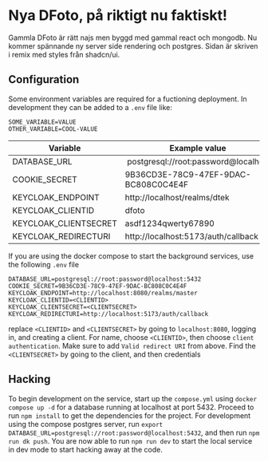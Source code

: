 # Nya DFoto, på riktigt nu faktiskt!

Gammla DFoto är rätt najs men byggd med gammal react och mongodb. Nu kommer spännande ny server side rendering och postgres. Sidan är skriven i remix med styles från shadcn/ui.

## Configuration

Some environment variables are required for a fuctioning deployment. In development they can be added to a `.env` file like:

```dotenv
SOME_VARIABLE=VALUE
OTHER_VARIABLE=COOL-VALUE
```

| Variable              | Example value                         |
| --------------------- | ------------------------------------- |
| DATABASE_URL          |  postgresql://root:password@localhost |
| COOKIE_SECRET         | 9B36CD3E-78C9-47EF-9DAC-BC808C0C4E4F  |
| KEYCLOAK_ENDPOINT     | http://localhost/realms/dtek          |
| KEYCLOAK_CLIENTID     | dfoto                                 |
| KEYCLOAK_CLIENTSECRET | asdf1234qwerty67890                   |
| KEYCLOAK_REDIRECTURI  | http://localhost:5173/auth/callback   |

If you are using the docker compose to start the background services, use the following `.env` file

``` dotenv
DATABASE_URL=postgresql://root:password@localhost:5432
COOKIE_SECRET=9B36CD3E-78C9-47EF-9DAC-BC808C0C4E4F
KEYCLOAK_ENDPOINT=http://localhost:8080/realms/master
KEYCLOAK_CLIENTID=<CLIENTID>
KEYCLOAK_CLIENTSECRET=<CLIENTSECRET>
KEYCLOAK_REDIRECTURI=http://localhost:5173/auth/callback
```
replace `<CLIENTID>` and `<CLIENTSECRET>` by going to `localhost:8080`, logging in, and creating a client.
For name, choose `<CLIENTID>`, then choose `client authentication`.
Make sure to add `Valid redirect URI` from above.
Find the `<CLIENTSECRET>` by going to the client, and then credentials

## Hacking

To begin development on the service, start up the `compose.yml` using `docker compose up -d` for a database running at localhost at port 5432.
Proceed to run `npm install` to get the dependencies for the project.
For development using the compose postgres server, run `export DATABASE_URL=postgresql://root:password@localhost:5432`, and then run `npm run dk push`.
You are now able to run `npm run dev` to start the local service in dev mode to start hacking away at the code.

